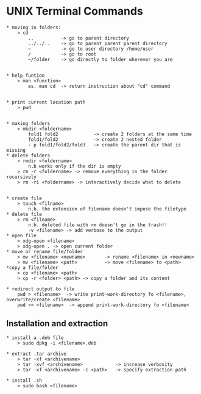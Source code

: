 # UNIX Terminal Commands

    * moving in folders:
        > cd
            ..          -> go to parent directory
            ../../..    -> go to parent parent parent directory
            ~           -> go to user directory /home/user
            /           -> go to root
            ~/folder    -> go directly to folder wherever you are


    * help funtion
        > man <function>
            es. man cd  -> return instruction about "cd" command


    * print current location path
        > pwd


    * making folders
        > mkdir <foldername>
            fold1 fold2             -> create 2 folders at the same time
            fold1/fold2             -> create 2 nested folder
            - p fold1/fold2/fold3   -> create the parent dir that is missing
    * delete folders
        > rmdir <foldername>
            n.b works only if the dir is empty
        > rm -r <foldername> -> remove everything in the folder recursively
        > rm -ri <foldername> -> interactively decide what to delete


    * create file
        > touch <filname>
            n.b. the extension of filename doesn't impose the filetype
    * delete file
        > rm <filname>
            n.b. deleted file with rm doesn't go in the trash!!
            -v <filename> -> add verbose to the output
    * open file
        > xdg-open <filename>
        > xdg-open . -> open current folder
    * move or rename file/folder
        > mv <filename> <newname>       -> rename <filename> in <newname>
        > mv <filename> <path>          -> move <filename> to <path>
    *copy a file/folder
        > cp <filename> <path>
        > cp -r <folder> <path> -> copy a folder and its content

    * redirect output to file
        pwd > <filename>  -> write print-work-directory fo <filename>, overwrite/create <filename> 
        pwd >> <filename>  -> append print-work-directory fo <filename>


    

## Installation and extraction

    * install a .deb file
        > sudo dpkg -i <filename>.deb

    * extract .tar archive
        > tar -xf <archivename>
        > tar -xvf <archivename>            -> increase verbosity
        > tar -xf <archivename> -c <path>   -> specify extraction path 

    * install .sh
        > sudo bash <filename> 



